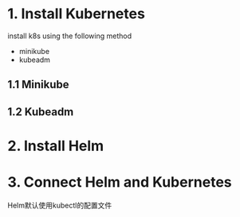 # 1. Install Kubernetes  
install k8s using the following method   

- minikube
- kubeadm

## 1.1 Minikube
## 1.2 Kubeadm

# 2. Install Helm

# 3. Connect Helm and Kubernetes
Helm默认使用kubectl的配置文件
